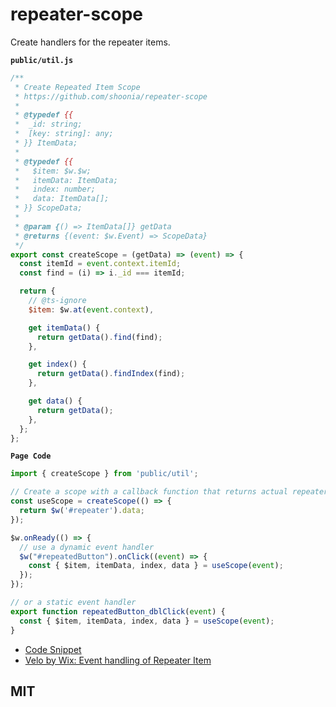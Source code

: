 # repeater-scope

Create handlers for the repeater items.

**`public/util.js`**

```js
/**
 * Create Repeated Item Scope
 * https://github.com/shoonia/repeater-scope
 *
 * @typedef {{
 *  _id: string;
 *  [key: string]: any;
 * }} ItemData;
 *
 * @typedef {{
 *   $item: $w.$w;
 *   itemData: ItemData;
 *   index: number;
 *   data: ItemData[];
 * }} ScopeData;
 *
 * @param {() => ItemData[]} getData
 * @returns {(event: $w.Event) => ScopeData}
 */
export const createScope = (getData) => (event) => {
  const itemId = event.context.itemId;
  const find = (i) => i._id === itemId;

  return {
    // @ts-ignore
    $item: $w.at(event.context),

    get itemData() {
      return getData().find(find);
    },

    get index() {
      return getData().findIndex(find);
    },

    get data() {
      return getData();
    },
  };
};

```

**`Page Code`**

```js
import { createScope } from 'public/util';

// Create a scope with a callback function that returns actual repeater data.
const useScope = createScope(() => {
  return $w('#repeater').data;
});

$w.onReady(() => {
  // use a dynamic event handler
  $w("#repeatedButton").onClick((event) => {
    const { $item, itemData, index, data } = useScope(event);
  });
});

// or a static event handler
export function repeatedButton_dblClick(event) {
  const { $item, itemData, index, data } = useScope(event);
}
```

- [Code Snippet](/index.js)
- [Velo by Wix: Event handling of Repeater Item](https://shoonia.site/event-handling-of-repeater-item/)

## MIT
